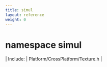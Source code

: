 ```yaml
---
title: simul
layout: reference
weight: 0
---
```

namespace simul
===

| Include: | Platform/CrossPlatform/Texture.h |





